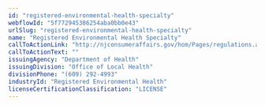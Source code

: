 ```yaml
---
id: "registered-environmental-health-specialty"
webflowId: "5f772945386254aba0bb0e43"
urlSlug: "registered-environmental-health-specialty"
name: "Registered Environmental Health Specialty"
callToActionLink: "http://njconsumeraffairs.gov/hom/Pages/regulations.aspx"
callToActionText: ""
issuingAgency: "Department of Health"
issuingDivision: "Office of Local Health"
divisionPhone: "(609) 292-4993"
industryId: "Registered Environmental Health"
licenseCertificationClassification: "LICENSE"
---
```

